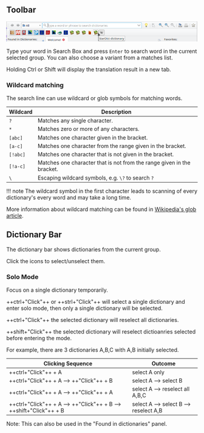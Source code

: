 ## Toolbar
![toolbar](img/toolbar.webp)

Type your word in Search Box and press `Enter` to search word in the current selected group. You can also choose a variant from a matches list.

Holding Ctrl or Shift will display the translation result in a new tab.

### Wildcard matching

The search line can use wildcard or glob symbols for matching words.

| Wildcard | Description                                                            |
|----------|------------------------------------------------------------------------|
| `?`      | Matches any single character.                                          |
| `*`      | Matches zero or more of any characters.                                |
| `[abc]`  | Matches one character given in the bracket.                            |
| `[a-c]`  | Matches one character from the range given in the bracket.             |
| `[!abc]` | Matches one character that is not given in the bracket.                |
| `[!a-c]` | Matches one character that is not from the range given in the bracket. |
| `\`      | Escaping wildcard symbols, e.g. `\?` to search `?`                     |

!!! note
    The wildcard symbol in the first character leads to scanning of every dictionary's every word and may take a long time.

More information about wildcard matching can be found in [Wikipedia's glob article](https://en.wikipedia.org/wiki/Glob_(programming)).

## Dictionary Bar

The dictionary bar shows dictionaries from the current group.

Click the icons to select/unselect them.

### Solo Mode

Focus on a single dictionary temporarily.

++ctrl+"Click"++ or ++strl+"Click"++ will select a single dictionary and enter solo mode, then only a single dictionary will be selected.

++ctrl+"Click"++ the selected dictionary will reselect all dictionaries.

++shift+"Click"++ the selected dictionary will reselect dictioanries selected before entering the mode.

For example, there are 3 dictionaries A,B,C with A,B initially selected.

| Clicking Sequence                                                  | Outcome                                |
|--------------------------------------------------------------------|----------------------------------------|
| ++ctrl+"Click"++ + A                                               | select A only                          |
| ++ctrl+"Click"++ + A --> ++"Click"++ + B                           | select A --> select B                  |
| ++ctrl+"Click"++ + A --> ++"Click"++ + A                           | select A --> reselect all A,B,C        |
| ++ctrl+"Click"++ + A --> ++"Click"++ + B --> ++shift+"Click"++ + B | select A --> select B --> reselect A,B |

Note: This can also be used in the "Found in dictionaries" panel.

